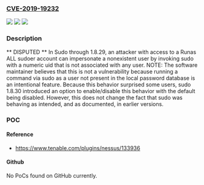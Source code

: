 ### [CVE-2019-19232](https://cve.mitre.org/cgi-bin/cvename.cgi?name=CVE-2019-19232)
![](https://img.shields.io/static/v1?label=Product&message=n%2Fa&color=blue)
![](https://img.shields.io/static/v1?label=Version&message=n%2Fa&color=blue)
![](https://img.shields.io/static/v1?label=Vulnerability&message=n%2Fa&color=brighgreen)

### Description

** DISPUTED ** In Sudo through 1.8.29, an attacker with access to a Runas ALL sudoer account can impersonate a nonexistent user by invoking sudo with a numeric uid that is not associated with any user. NOTE: The software maintainer believes that this is not a vulnerability because running a command via sudo as a user not present in the local password database is an intentional feature. Because this behavior surprised some users, sudo 1.8.30 introduced an option to enable/disable this behavior with the default being disabled. However, this does not change the fact that sudo was behaving as intended, and as documented, in earlier versions.

### POC

#### Reference
- https://www.tenable.com/plugins/nessus/133936

#### Github
No PoCs found on GitHub currently.

